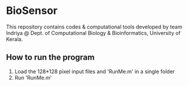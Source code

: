 # BioSensor
This repository contains codes & computational tools developed by team Indriya @ Dept. of Computational Biology & Bioinformatics,
University of Kerala.

## How to run the program
1. Load the 128*128 pixel input files and 'RunMe.m' in a single folder
2. Run 'RunMe.m'

